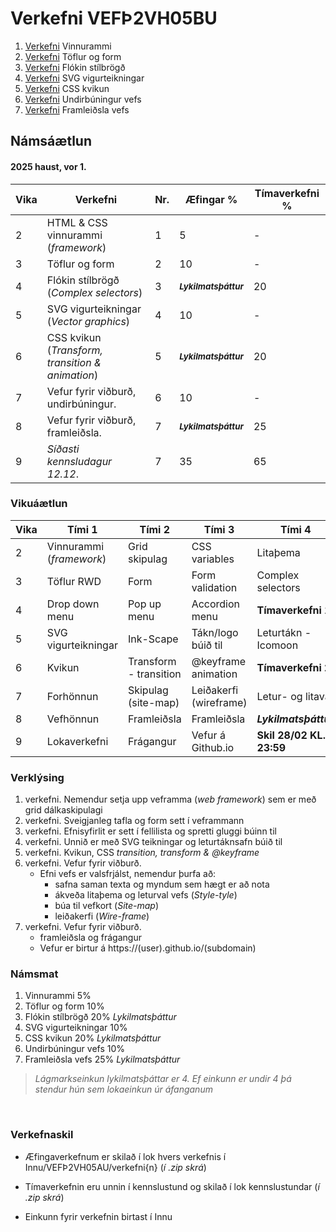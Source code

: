 #  Verkefni VEFÞ2VH05BU

1. [Verkefni](Verkefni-1/) Vinnurammi 
2. [Verkefni](Verkefni-2/) Töflur og form
3. [Verkefni](Verkefni-3/) Flókin stílbrögð
4. [Verkefni](Verkefni-4/) SVG vigurteikningar
5. [Verkefni](Verkefni-5/) CSS kvikun
6. [Verkefni](Verkefni-6/) Undirbúningur vefs
7. [Verkefni](Verkefni-7/) Framleiðsla vefs

## Námsáætlun

#### 2025 haust, vor 1.

| Vika  | Verkefni  | Nr. | Æfingar % | Tímaverkefni % |
|---|---|---|---|---|
| 2  | HTML & CSS vinnurammi (_framework_)  | 1 | 5 | - |
| 3  | Töflur og form  | 2 |  10| - |  
| 4  | Flókin stílbrögð (_Complex selectors_) | 3 | <sub> **_Lykilmatsþáttur_** </sub>  | 20 |
| 5  | SVG vigurteikningar (_Vector graphics_) | 4 | 10 | - |
| 6  | CSS kvikun (_Transform, transition & animation_) | 5 |  <sub> **_Lykilmatsþáttur_** </sub>  | 20 |
| 7  | Vefur fyrir viðburð, undirbúningur. | 6 | 10 | -  |
| 8 | Vefur fyrir viðburð, framleiðsla. | 7 | <sub> **_Lykilmatsþáttur_** </sub>  | 25  |
| 9 | _Síðasti kennsludagur 12.12_. | 7  | 35 | 65  |

### Vikuáætlun

| Vika | Tími 1  | Tími 2 | Tími 3 | Tími 4 | 
| --- | --- | --- | --- | --- | 
| 2 | Vinnurammi (_framework_) | Grid skipulag | CSS variables | Litaþema | 
| 3 | Töflur RWD | Form | Form validation | Complex selectors |
| 4 |  Drop down menu | Pop up menu | Accordion menu | **Tímaverkefni 1** |  
| 5 | SVG vigurteikningar | Ink-Scape | Tákn/logo búið til | Leturtákn - Icomoon | 
| 6 | Kvikun | Transform - transition | @keyframe animation | **Tímaverkefni 2** |
| 7 | Forhönnun | Skipulag (site-map) | Leiðakerfi (wireframe) | Letur- og litaval |
| 8 | Vefhönnun | Framleiðsla | Framleiðsla |  **_Lykilmatsþáttur_** |  
| 9 | Lokaverkefni |Frágangur | Vefur á Github.io | **Skil 28/02 KL. 23:59** | 

### Verklýsing

1. verkefni. Nemendur setja upp veframma (_web framework_) sem er með grid dálkaskipulagi
1. verkefni. Sveigjanleg tafla og form sett í veframmann
1. verkefni. Efnisyfirlit er sett í fellilista og spretti gluggi búinn til 
1. verkefni. Unnið er með SVG teikningar og leturtáknsafn búið til 
1. verkefni. Kvikun, CSS _transition, transform & @keyframe_ 
1. verkefni. Vefur fyrir viðburð. 
   * Efni vefs er valsfrjálst, nemendur þurfa að:
      * safna saman texta og myndum sem hægt er að nota
      * ákveða litaþema og leturval vefs (_Style-tyle_)
      * búa til vefkort (_Site-map_) 
      * leiðakerfi (_Wire-frame_)
1. verkefni. Vefur fyrir viðburð. 
      * framleiðsla og frágangur
      * Vefur er birtur á https://(user).github.io/(subdomain)

 ### Námsmat

1. Vinnurammi 5%
2. Töflur og form 10% 
3. Flókin stílbrögð 20% _Lykilmatsþáttur_
4. SVG vigurteikningar 10%
5. CSS kvikun 20% _Lykilmatsþáttur_ 
6. Undirbúningur vefs 10% 
7. Framleiðsla vefs 25% _Lykilmatsþáttur_

> _Lágmarkseinkun lykilmatsþáttar er 4. Ef einkunn er undir 4 þá stendur hún sem lokaeinkun úr áfanganum_

<p>&nbsp;</p>

### Verkefnaskil 

-  Æfingaverkefnum er skilað í lok hvers verkefnis í Innu/VEFÞ2VH05AU/verkefni{n} (_í .zip skrá_)

-  Tímaverkefnin eru unnin í kennslustund og skilað í lok kennslustundar (_í .zip skrá_) 

-  Einkunn fyrir verkefnin birtast í Innu
   
